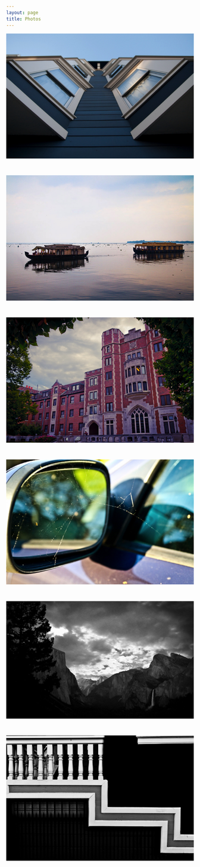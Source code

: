 ```yaml
---
layout: page
title: Photos
---
```


<article>
<div style="line-height: 100px;">
	<a class="fancybox" rel="photos" href="photos/01.jpg">
	<img src="/photos/thumbs/01.jpg" alt="" />
	</a>
	<a class="fancybox" rel="photos" href="photos/02.jpg">
	<img src="/photos/thumbs/02.jpg" alt="" />
	</a>
	<a class="fancybox" rel="photos" href="photos/03.jpg">
	<img src="/photos/thumbs/03.jpg" alt="" />
	</a>
	<a class="fancybox" rel="photos" href="photos/04.jpg">
	<img src="/photos/thumbs/04.jpg" alt="" />
	</a>
	<a class="fancybox" rel="photos" href="photos/06.jpg">
	<img src="/photos/thumbs/06.jpg" alt="" />
	</a>
	<a class="fancybox" rel="photos" href="photos/07.jpg">
	<img src="/photos/thumbs/07.jpg" alt="" />
	</a>
	<!-- <a class="fancybox" rel="photos" href="photos/05.jpg">
	<img src="/photos/thumbs/05.jpg" alt="" />
	 --></a>
</div>
</article>